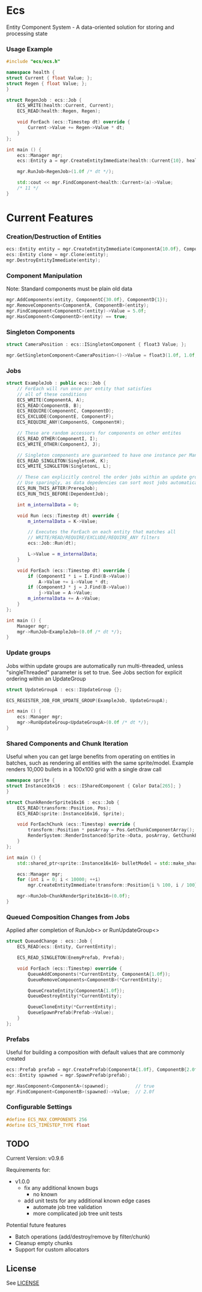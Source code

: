 # Ecs
Entity Component System - A data-oriented solution for storing and processing state

### Usage Example
```C++
#include "ecs/ecs.h"

namespace health {
struct Current { float Value; };
struct Regen { float Value; };
}

struct RegenJob : ecs::Job {
    ECS_WRITE(health::Current, Current);
    ECS_READ(health::Regen, Regen);

    void ForEach (ecs::Timestep dt) override {
        Current->Value += Regen->Value * dt;
    }
};

int main () {
    ecs::Manager mgr;
    ecs::Entity a = mgr.CreateEntityImmediate(health::Current{10}, health::Regen{1});

    mgr.RunJob<RegenJob>(1.0f /* dt */);

    std::cout << mgr.FindComponent<health::Current>(a)->Value;
    /* 11 */
}
```

# Current Features
### Creation/Destruction of Entities
```C++
ecs::Entity entity = mgr.CreateEntityImmediate(ComponentA{10.0f}, ComponentB{20.0f}, ...);
ecs::Entity clone = mgr.Clone(entity);
mgr.DestroyEntityImmediate(entity);
```

### Component Manipulation
Note: Standard components must be plain old data
```C++
mgr.AddComponents(entity, ComponentC{30.0f}, ComponentD{1});
mgr.RemoveComponents<ComponentA, ComponentB>(entity);
mgr.FindComponent<ComponentC>(entity)->Value = 5.0f;
mgr.HasComponent<ComponentD>(entity) == true;
```

### Singleton Components
```C++
struct CameraPosition : ecs::ISingletonComponent { float3 Value; };

mgr.GetSingletonComponent<CameraPosition>()->Value = float3(1.0f, 1.0f, 1.0f);
```

### Jobs
```C++
struct ExampleJob : public ecs::Job {
    // ForEach will run once per entity that satisfies
    // all of these conditions
    ECS_WRITE(ComponentA, A);
    ECS_READ(ComponentB, B);
    ECS_REQUIRE(ComponentC, ComponentD);
    ECS_EXCLUDE(ComponentE, ComponentF);
    ECS_REQUIRE_ANY(ComponentG, ComponentH);

    // These are random accessors for components on other entites
    ECS_READ_OTHER(ComponentI, I);
    ECS_WRITE_OTHER(ComponentJ, J);

    // Singleton components are guaranteed to have one instance per Manager
    ECS_READ_SINGLETON(SingletonK, K);
    ECS_WRITE_SINGLETON(SingletonL, L);

    // These can explicitly control the order jobs within an update group
    // Use sparingly, as data depedencies can sort most jobs automatically
    ECS_RUN_THIS_AFTER(PrereqJob);
    ECS_RUN_THIS_BEFORE(DependentJob);

    int m_internalData = 0;

    void Run (ecs::Timestep dt) override {
        m_internalData = K->Value;

        // Executes the ForEach on each entity that matches all
        // WRITE/READ/REQUIRE/EXCLUDE/REQUIRE_ANY filters
        ecs::Job::Run(dt);

        L->Value = m_internalData;
    }

    void ForEach (ecs::Timestep dt) override {
        if (ComponentI * i = I.Find(B->Value))
            A->Value += i->Value * dt;
        if (ComponentJ * j = J.Find(B->Value))
            j->Value = A->Value;
        m_internalData += A->Value;
    }
};

int main () {
    Manager mgr;
    mgr->RunJob<ExampleJob>(0.0f /* dt */);
}
```

### Update groups
Jobs within update groups are automatically run multi-threaded, unless "singleThreaded" parameter is set to true.
See Jobs section for explicit ordering within an UpdateGroup
```C++
struct UpdateGroupA : ecs::IUpdateGroup {};

ECS_REGISTER_JOB_FOR_UPDATE_GROUP(ExampleJob, UpdateGroupA);

int main () {
    ecs::Manager mgr;
    mgr->RunUpdateGroup<UpdateGroupA>(0.0f /* dt */);
}
```

### Shared Components and Chunk Iteration
Useful when you can get large benefits from operating on entities in batches, such as rendering all entities with the same sprite/model.
Example renders 10,000 bullets in a 100x100 grid with a single draw call
```C++
namespace sprite {
struct Instance16x16 : ecs::ISharedComponent { Color Data[265]; }
}

struct ChunkRenderSprite16x16 : ecs::Job {
    ECS_READ(transform::Position, Pos);
    ECS_READ(sprite::Instance16x16, Sprite);

    void ForEachChunk (ecs::Timestep) override {
        transform::Position * posArray = Pos.GetChunkComponentArray();
        RenderSystem::RenderInstanced(Sprite->Data, posArray, GetChunkEntityCount());
    }
};

int main () {
    std::shared_ptr<sprite::Instance16x16> bulletModel = std::make_shared<sprite::Instance16x16>(LoadSprite(...));

    ecs::Manager mgr;
    for (int i = 0; i < 10000; ++i)
        mgr.CreateEntityImmediate(transform::Position{i % 100, i / 100}, bulletModel);

    mgr->RunJob<ChunkRenderSprite16x16>(0.0f);
}
```

### Queued Composition Changes from Jobs
Applied after completion of RunJob<> or RunUpdateGroup<>
```C++
struct QueuedChange : ecs::Job {
    ECS_READ(ecs::Entity, CurrentEntity);

    ECS_READ_SINGLETON(EnemyPrefab, Prefab);

    void ForEach (ecs::Timestep) override {
        QueueAddComponents(*CurrentEntity, ComponentA{1.0f});
        QueueRemoveComponents<ComponentB>(*CurrentEntity);

        QueueCreateEntity(ComponentA{1.0f});
        QueueDestroyEntity(*CurrentEntity);

        QueueCloneEntity(*CurrentEntity);
        QueueSpawnPrefab(Prefab->Value);
    }
};
```

### Prefabs
Useful for building a composition with default values that are commonly created
```C++
ecs::Prefab prefab = mgr.CreatePrefab(ComponentA{1.0f}, ComponentB{2.0f});
ecs::Entity spawned = mgr.SpawnPrefab(prefab);

mgr.HasComponent<ComponentA>(spawned);          // true
mgr.FindComponent<ComponentB>(spawned)->Value;  // 2.0f
```

### Configurable Settings
```C++
#define ECS_MAX_COMPONENTS 256
#define ECS_TIMESTEP_TYPE float
```

## TODO
Current Version: v0.9.6

Requirements for:
- v1.0.0
  - fix any additional known bugs
    - no known
  - add unit tests for any additional known edge cases
    - automate job tree validation
    - more complicated job tree unit tests

Potential future features
  - Batch operations (add/destroy/remove by filter/chunk)
  - Cleanup empty chunks
  - Support for custom allocators

## License
See [LICENSE](LICENSE)

